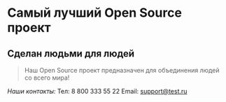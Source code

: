 # Самый лучший Open Source проект

## Сделан людьми для людей

> Наш Open Source проект предназначен для объединения людей со всего мира!

_Наши контакты:_
Тел: 8 800 333 55 22
Email: support@test.ru
